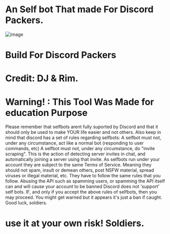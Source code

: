 # An Self bot That made For Discord Packers.
![image](https://github.com/user-attachments/assets/6c9b7b43-33e4-4060-9135-4eb6bf66e91d)


# Build For Discord Packers



# Credit: DJ & Rim.

# Warning! : This Tool Was Made for education Purpose

Please remember that selfbots arent fully suported by Discord and that it should only be used to make YOUR life easier and not others. Also keep in mind that discord has a set of rules regarding selfbots:
A selfbot must not, under any circumstance, act like a normal bot (responding to user commands, etc)
A selfbot must not, under any circumstance, do "invite scraping". This is the action of detecting server invites in chat, and automatically joining a server using that invite.
As selfbots run under your account they are subject to the same Terms of Service. Meaning they should not spam, insult or demean others, post NSFW material, spread viruses or illegal material, etc. They have to follow the same rules that you follow.
Abusing the API such as spamming users, or spamming the API itself can and will cause your account to be banned
Discord does not 'support' self bots.
IF, and only if you accept the above rules of selfbots, then you may proceed. You might get warned but it appears it's just a ban if caught. Good luck, soldiers.

# use it at your own risk! Soldiers.
